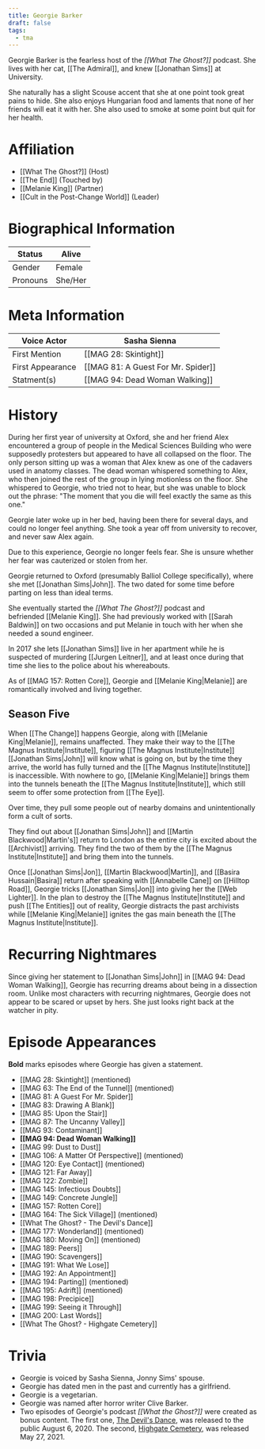 ```yaml
---
title: Georgie Barker
draft: false
tags:
  - tma
---
```

 Georgie Barker is the fearless host of the _[[What The Ghost?]]_ podcast. She lives with her cat, [[The Admiral]], and knew [[Jonathan Sims]] at University.

She naturally has a slight Scouse accent that she at one point took great pains to hide. She also enjoys Hungarian food and laments that none of her friends will eat it with her. She also used to smoke at some point but quit for her health.
# Affiliation
- [[What The Ghost?]] (Host)
- [[The End]] (Touched by)
- [[Melanie King]] (Partner)
- [[Cult in the Post-Change World]] (Leader)
# Biographical Information

| Status   | Alive   |
| -------- | ------- |
| Gender   | Female  |
| Pronouns | She/Her |
# Meta Information

| Voice Actor      | Sasha Sienna                       |
| ---------------- | ---------------------------------- |
| First Mention    | [[MAG 28: Skintight]]              |
| First Appearance | [[MAG 81: A Guest For Mr. Spider]] |
| Statment(s)      | [[MAG 94: Dead Woman Walking]]     |
# History

During her first year of university at Oxford, she and her friend Alex encountered a group of people in the Medical Sciences Building who were supposedly protesters but appeared to have all collapsed on the floor. The only person sitting up was a woman that Alex knew as one of the cadavers used in anatomy classes. The dead woman whispered something to Alex, who then joined the rest of the group in lying motionless on the floor. She whispered to Georgie, who tried not to hear, but she was unable to block out the phrase: "The moment that you die will feel exactly the same as this one."

Georgie later woke up in her bed, having been there for several days, and could no longer feel anything. She took a year off from university to recover, and never saw Alex again.

Due to this experience, Georgie no longer feels fear. She is unsure whether her fear was cauterized or stolen from her.

Georgie returned to Oxford (presumably Balliol College specifically), where she met [[Jonathan Sims|John]]. The two dated for some time before parting on less than ideal terms.

She eventually started the _[[What The Ghost?]]_ podcast and befriended [[Melanie King]]. She had previously worked with [[Sarah Baldwin]] on two occasions and put Melanie in touch with her when she needed a sound engineer.

In 2017 she lets [[Jonathan Sims]] live in her apartment while he is suspected of murdering [[Jurgen Leitner]], and at least once during that time she lies to the police about his whereabouts.

As of [[MAG 157: Rotten Core]], Georgie and [[Melanie King|Melanie]] are romantically involved and living together.

## Season Five

When [[The Change]] happens Georgie, along with [[Melanie King|Melanie]], remains unaffected. They make their way to the [[The Magnus Institute|Institute]], figuring [[The Magnus Institute|Institute]] [[Jonathan Sims|John]] will know what is going on, but by the time they arrive, the world has fully turned and the [[The Magnus Institute|Institute]] is inaccessible. With nowhere to go, [[Melanie King|Melanie]] brings them into the tunnels beneath the [[The Magnus Institute|Institute]], which still seem to offer some protection from [[The Eye]].

Over time, they pull some people out of nearby domains and unintentionally form a cult of sorts.

They find out about [[Jonathan Sims|John]] and [[Martin Blackwood|Martin's]] return to London as the entire city is excited about the [[Archivist]] arriving. They find the two of them by the [[The Magnus Institute|Institute]] and bring them into the tunnels.

Once [[Jonathan Sims|Jon]], [[Martin Blackwood|Martin]], and [[Basira Hussain|Basira]] return after speaking with [[Annabelle Cane]] on [[Hilltop Road]], Georgie tricks [[Jonathan Sims|Jon]] into giving her the [[Web Lighter]]. In the plan to destroy the [[The Magnus Institute|Institute]] and push [[The Entities]] out of reality, Georgie distracts the past archivists while [[Melanie King|Melanie]] ignites the gas main beneath the [[The Magnus Institute|Institute]].

# Recurring Nightmares

Since giving her statement to [[Jonathan Sims|John]] in [[MAG 94: Dead Woman Walking]], Georgie has recurring dreams about being in a dissection room. Unlike most characters with recurring nightmares, Georgie does not appear to be scared or upset by hers. She just looks right back at the watcher in pity.

# Episode Appearances

**Bold** marks episodes where Georgie has given a statement.

- [[MAG 28: Skintight]] (mentioned)
- [[MAG 63: The End of the Tunnel]] (mentioned)
- [[MAG 81: A Guest For Mr. Spider]]
- [[MAG 83: Drawing A Blank]]
- [[MAG 85: Upon the Stair]]
- [[MAG 87: The Uncanny Valley]]
- [[MAG 93: Contaminant]]
- **[[MAG 94: Dead Woman Walking]]**
- [[MAG 99: Dust to Dust]]
- [[MAG 106: A Matter Of Perspective]] (mentioned)
- [[MAG 120: Eye Contact]] (mentioned)
- [[MAG 121: Far Away]]
- [[MAG 122: Zombie]]
- [[MAG 145: Infectious Doubts]]
- [[MAG 149: Concrete Jungle]]
- [[MAG 157: Rotten Core]]
- [[MAG 164: The Sick Village]] (mentioned)
- [[What The Ghost? - The Devil's Dance]]
- [[MAG 177: Wonderland]] (mentioned)
- [[MAG 180: Moving On]] (mentioned)
- [[MAG 189: Peers]]
- [[MAG 190: Scavengers]]
- [[MAG 191: What We Lose]]
- [[MAG 192: An Appointment]]
- [[MAG 194: Parting]] (mentioned)
- [[MAG 195: Adrift]] (mentioned)
- [[MAG 198: Precipice]]
- [[MAG 199: Seeing it Through]]
- [[MAG 200: Last Words]]
- [[What The Ghost? - Highgate Cemetery]]
# Trivia

- Georgie is voiced by Sasha Sienna, Jonny Sims' spouse.
- Georgie has dated men in the past and currently has a girlfriend.
- Georgie is a vegetarian.
- Georgie was named after horror writer Clive Barker.
- Two episodes of Georgie's podcast _[[What the Ghost?]]_ were created as bonus content. The first one, [The Devil's Dance](https://the-magnus-archives.fandom.com/wiki/What_The_Ghost%3F_-_The_Devil%27s_Dance), was released to the public August 6, 2020. The second, [Highgate Cemetery](https://the-magnus-archives.fandom.com/wiki/What_The_Ghost%3F_-_Highgate_Cemetery), was released May 27, 2021.
